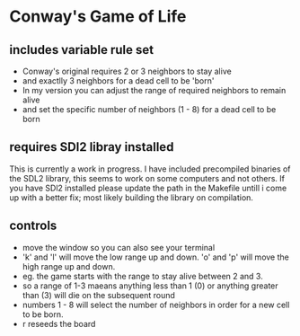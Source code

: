 # Conway's Game of Life
## includes variable rule set
- Conway's original requires 2 or 3 neighbors to stay alive
- and exactlly 3 neighbors for a dead cell to be 'born'
- In my version you can adjust the range of required neighbors to remain alive
- and set the specific number of neighbors (1 - 8) for a dead cell to be born
## requires SDl2 libray installed

This is currently a work in progress. I have included precompiled binaries of the SDL2 library, this seems to work on some computers and not others. 
If you have SDl2 installed please update the path in the Makefile untill i come up with a better fix; most likely building the library on compilation.

## controls
- move the window so you can also see your terminal
- 'k' and 'l' will move the low range up and down. 'o' and 'p' will move the high range up and down.
- eg. the game starts with the range to stay alive between 2 and 3. 
- so a range of 1-3 maeans anything less than 1 (0) or anything greater than (3) will die on the subsequent round
- numbers 1 - 8 will select the number of neighbors in order for a new cell to be born.
- r reseeds the board
